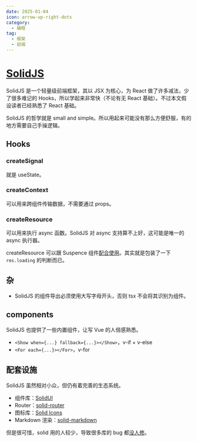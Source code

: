 ```yaml
---
date: 2025-01-04
icon: arrow-up-right-dots
category:
  - 编程
tag:
  - 框架
  - 前端
---
```


# [SolidJS](https://www.solidjs.com/)

SolidJS 是一个轻量级前端框架，其以 JSX 为核心，为 React 做了许多减法，少了很多难记的 Hooks，所以学起来非常快（不论有无 React 基础）。不过本文假设读者已经熟悉了 React 基础。

SolidJS 的哲学就是 small and simple。所以用起来可能没有那么方便舒服，有的地方需要自己手操逻辑。

## Hooks

### createSignal

就是 useState。

### createContext

可以用来跨组件传输数据，不需要通过 props。

### createResource

可以用来执行 async 函数。SolidJS 对 async 支持算不上好，这可能是唯一的 async 执行器。

createResource 可以跟 Suspence 组件[配合使用](https://docs.solidjs.com/reference/components/suspense)。其实就是包装了一下 `res.loading` 的判断而已。

## 杂

- SolidJS 的组件导出必须使用大写字母开头，否则 tsx 不会将其识别为组件。

## components

SolidJS 也提供了一些内置组件，让写 Vue 的人倍感熟悉。

- `<Show when={...} fallback={...}></Show>`，v-if + v-else
- `<For each={...}></For>`，v-for

## 配套设施

SolidJS 虽然相对小众，但仍有着完善的生态系统。

- 组件库：[SolidUI](https://github.com/stefan-karger/solid-ui)
- Router：[solid-router](https://github.com/solidjs/solid-router)
- 图标库：[Solid Icons](https://solid-icons.vercel.app/)
- Markdown 渲染：[solid-markdown](https://github.com/andi23rosca/solid-markdown)

但是很可惜，solid 用的人较少，导致很多库的 bug 都[没人修](https://t.me/withabsolutex/2343)。
